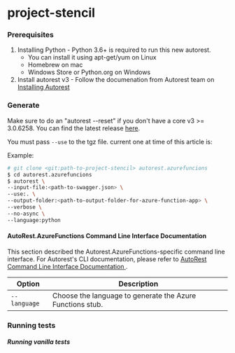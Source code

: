 # project-stencil

### Prerequisites

1. Installing Python - Python 3.6+ is required to run this new autorest. 
   - You can install it using apt-get/yum on Linux
   - Homebrew on mac
   - Windows Store or Python.org on Windows
2. Install autorest v3 - Follow the documenation from Autorest team on [Installing Autorest](https://github.com/Azure/autorest/blob/master/docs/installing-autorest.md)

### Generate

Make sure to do an "autorest --reset" if you don't have a core v3 >= 3.0.6258. You can find the latest release [here](https://github.com/Azure/autorest.python/releases).

You must pass `--use` to the tgz file. current one at time of this article is:

Example:
```bash
# git clone <git:path-to-project-stencil> autorest.azurefuncions
$ cd autorest.azurefuncions
$ autorest \
--input-file:<path-to-swagger.json> \
--use:. \
--output-folder:<path-to-output-folder-for-azure-function-app> \
--verbose \
--no-async \
--language:python
```

#### AutoRest.AzureFunctions Command Line Interface Documentation
This section described the Autorest.AzureFunctions-specific command line interface. For Autorest's CLI documentation, please refer to [AutoRest Command Line Interface Documentation
](https://github.com/Azure/autorest/blob/master/docs/user/command-line-interface.md#autorest-command-line-interface-documentation).

|Option  | Description |
|------------------|-------------|
|`--language`| Choose the language to generate the Azure Functions stub. |


### Running tests


##### Running vanilla tests